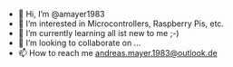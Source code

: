 - 👋 Hi, I’m @amayer1983
- 👀 I’m interested in Microcontrollers, Raspberry Pis, etc.
- 🌱 I’m currently learning all ist new to me ;-)
- 💞️ I’m looking to collaborate on ...
- 📫 How to reach me andreas.mayer.1983@outlook.de

<!---
amayer1983/amayer1983 is a ✨ special ✨ repository because its `README.md` (this file) appears on your GitHub profile.
You can click the Preview link to take a look at your changes.
--->
